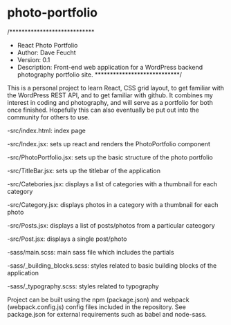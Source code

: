# photo-portfolio

/****************************
*  React Photo Portfolio
*  Author: Dave Feucht
*  Version: 0.1
*  Description: Front-end web application for a WordPress backend photography portfolio site. 
****************************/

This is a personal project to learn React, CSS grid layout, to get familiar with the 
WordPress REST API, and to get familiar with github. It combines my interest in coding 
and photography, and will serve as a portfolio for both once finished. Hopefully this can 
also eventually be put out into the community for others to use. 

-src/index.html: index page

-src/Index.jsx: sets up react and renders the PhotoPortfolio component

-src/PhotoPortfolio.jsx: sets up the basic structure of the photo portfolio

-src/TitleBar.jsx: sets up the titlebar of the application

-src/Catebories.jsx: displays a list of categories with a thumbnail for each category

-src/Category.jsx: displays photos in a category with a thumbnail for each photo

-src/Posts.jsx: displays a list of posts/photos from a particular cateogory

-src/Post.jsx: displays a single post/photo

-sass/main.scss: main sass file which includes the partials

-sass/_building_blocks.scss: styles related to basic building blocks of the application

-sass/_typography.scss: styles related to typography

Project can be built using the npm (package.json) and webpack (webpack.config.js) config files 
included in the repository. See package.json for external requirements such as babel and
node-sass.
